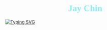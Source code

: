 <h1 style="text-align: center; font-family: Verdana; color:#8AEDF7FF">Jay Chin</h1>

[![Typing SVG](https://readme-typing-svg.demolab.com?font=Verdana&weight=500&duration=2500&pause=1000&color=8AEDF7&center=true&vCenter=true&repeat=false&width=440&height=45&lines=Web+designer+%26+developer)](https://git.io/typing-svg)
